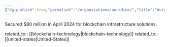```yaml
---
{"dg-publish":true,"permalink":"/organisations/auradine/","title":"Auradine"}
---
```



Secured $80 million in April 2024 for blockchain infrastructure solutions.

related_to:: [[blockchain-technology\|blockchain-technology]]
related_to:: [[united-states\|United-States]]
